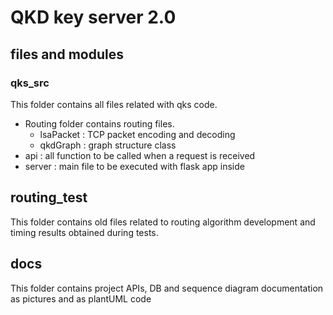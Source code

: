 # QKD key server 2.0

## files and modules 
### qks_src 
This folder contains all files related with qks code. 
- Routing folder contains routing files. 
    - lsaPacket : TCP packet encoding and decoding
    - qkdGraph : graph structure class 
- api : all function to be called when a request is received 
- server : main file to be executed with flask app inside

## routing_test 
This folder contains old files related to routing algorithm development and timing results obtained during tests. 

## docs
This folder contains project APIs, DB and sequence diagram documentation as pictures and as plantUML code